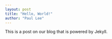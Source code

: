 ```yaml
---
layout: post
title: "Hello, World!"
author: "Paul Lee"
---
```

This is a post on our blog that is powered by Jekyll.
